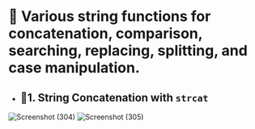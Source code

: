 # 📌 Various string functions for concatenation, comparison, searching, replacing, splitting, and case manipulation.
 - ## 📎1. String Concatenation with ```strcat```
![Screenshot (304)](https://github.com/user-attachments/assets/e396ec98-7345-43a4-86bd-a66d66702695)
![Screenshot (305)](https://github.com/user-attachments/assets/846ae988-771d-466a-a2e0-d2a7021d6449)

